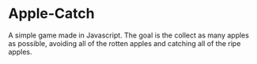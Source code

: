 # Apple-Catch
A simple game made in Javascript. The goal is the collect as many apples as possible, avoiding all of the rotten apples and catching all of the ripe apples.
